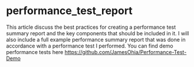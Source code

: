 # performance_test_report
This article discuss the best practices for creating a performance test summary report and the key components that should be included in it. I will also include a full example performance summary report that was done in accordance with a performance test I performed. You can find demo performance tests here
https://github.com/JamesOhia/Performance-Test-Demo
